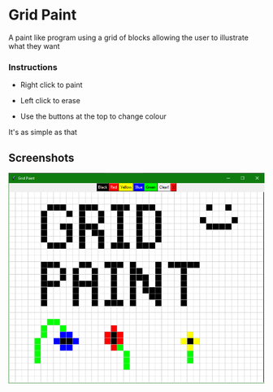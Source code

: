 # Grid Paint

A paint like program using a grid of blocks allowing the user to illustrate what they want

### Instructions
- Right click to paint

- Left click to erase

- Use the buttons at the top to change colour

It's as simple as that 

## Screenshots

![Image of the program](docs/assets/home.PNG)